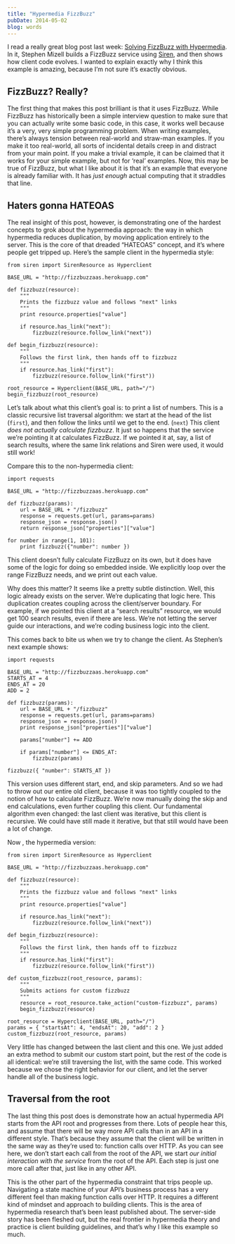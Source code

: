 ```yaml
---
title: "Hypermedia FizzBuzz"
pubDate: 2014-05-02
blog: words
---
```



I read a really great blog post last week: [Solving FizzBuzz with Hypermedia](http://smizell.com/weblog/2014/solving-fizzbuzz-with-hypermedia). In it, Stephen Mizell builds a FizzBuzz service using [Siren](https://github.com/kevinswiber/siren), and then shows how client code evolves. I wanted to explain exactly why I think this example is amazing, because I’m not sure it’s exactly obvious.

## FizzBuzz? Really?

The first thing that makes this post brilliant is that it uses FizzBuzz. While FizzBuzz has historically been a simple interview question to make sure that you can actually write some basic code, in this case, it works well because it’s a very, very simple programming problem. When writing examples, there’s always tension between real-world and straw-man examples. If you make it too real-world, all sorts of incidental details creep in and distract from your main point. If you make a trivial example, it can be claimed that it works for your simple example, but not for ‘real’ examples. Now, this may be true of FizzBuzz, but what I like about it is that it’s an example that everyone is already familiar with. It has *just enough* actual computing that it straddles that line.

## Haters gonna HATEOAS

The real insight of this post, however, is demonstrating one of the hardest concepts to grok about the hypermedia approach: the way in which hypermedia reduces duplication, by moving application entirely to the server. This is the core of that dreaded “HATEOAS” concept, and it’s where people get tripped up. Here’s the sample client in the hypermedia style:

```
from siren import SirenResource as Hyperclient

BASE_URL = "http://fizzbuzzaas.herokuapp.com"

def fizzbuzz(resource):
    """
    Prints the fizzbuzz value and follows "next" links
    """
    print resource.properties["value"]

    if resource.has_link("next"):
        fizzbuzz(resource.follow_link("next"))

def begin_fizzbuzz(resource):
    """
    Follows the first link, then hands off to fizzbuzz
    """
    if resource.has_link("first"):
        fizzbuzz(resource.follow_link("first"))

root_resource = Hyperclient(BASE_URL, path="/")
begin_fizzbuzz(root_resource)
```

Let’s talk about what this client’s goal is: to print a list of numbers. This is a classic recursive list traversal algorithm: we start at the head of the list (`first`), and then follow the links until we get to the end. (`next`) This client *does not actually calculate fizzbuzz*. It just so happens that the service we’re pointing it at calculates FizzBuzz. If we pointed it at, say, a list of search results, where the same link relations and Siren were used, it would still work!

Compare this to the non-hypermedia client:

```
import requests

BASE_URL = "http://fizzbuzzaas.herokuapp.com"

def fizzbuzz(params):
    url = BASE_URL + "/fizzbuzz"
    response = requests.get(url, params=params)
    response_json = response.json()
    return response_json["properties"]["value"]

for number in range(1, 101):
    print fizzbuzz({"number": number })
```

This client doesn’t fully calculate FizzBuzz on its own, but it does have some of the logic for doing so embedded inside. We explicitly loop over the range FizzBuzz needs, and we print out each value.

Why does this matter? It seems like a pretty subtle distinction. Well, this logic already exists on the server. We’re duplicating that logic here. This duplication creates coupling across the client/server boundary. For example, if we pointed this client at a “search results” resource, we would get 100 search results, even if there are less. We’re not letting the server guide our interactions, and we’re coding business logic into the client.

This comes back to bite us when we try to change the client. As Stephen’s next example shows:

```
import requests

BASE_URL = "http://fizzbuzzaas.herokuapp.com"
STARTS_AT = 4
ENDS_AT = 20
ADD = 2

def fizzbuzz(params):
    url = BASE_URL + "/fizzbuzz"
    response = requests.get(url, params=params)
    response_json = response.json()
    print response_json["properties"]["value"]

    params["number"] += ADD

    if params["number"] <= ENDS_AT:
        fizzbuzz(params)

fizzbuzz({ "number": STARTS_AT })
```

This version uses different start, end, and skip parameters. And so we had to throw out our entire old client, because it was too tightly coupled to the notion of how to calculate FizzBuzz. We’re now manually doing the skip and end calculations, even further coupling this client. Our fundamental algorithm even changed: the last client was iterative, but this client is recursive. We could have still made it iterative, but that still would have been a lot of change.

Now , the hypermedia version:

```
from siren import SirenResource as Hyperclient

BASE_URL = "http://fizzbuzzaas.herokuapp.com"

def fizzbuzz(resource):
    """
    Prints the fizzbuzz value and follows "next" links
    """
    print resource.properties["value"]

    if resource.has_link("next"):
        fizzbuzz(resource.follow_link("next"))

def begin_fizzbuzz(resource):
    """
    Follows the first link, then hands off to fizzbuzz
    """
    if resource.has_link("first"):
        fizzbuzz(resource.follow_link("first"))

def custom_fizzbuzz(root_resource, params):
    """
    Submits actions for custom fizzbuzz
    """
    resource = root_resource.take_action("custom-fizzbuzz", params)
    begin_fizzbuzz(resource)

root_resource = Hyperclient(BASE_URL, path="/")
params = { "startsAt": 4, "endsAt": 20, "add": 2 }
custom_fizzbuzz(root_resource, params)
```

Very little has changed between the last client and this one. We just added an extra method to submit our custom start point, but the rest of the code is all identical: we’re still traversing the list, with the same code. This worked because we chose the right behavior for our client, and let the server handle all of the business logic.

## Traversal from the root

The last thing this post does is demonstrate how an actual hypermedia API starts from the API root and progresses from there. Lots of people hear this, and assume that there will be way more API calls than in an API in a different style. That’s because they assume that the client will be written in the same way as they’re used to: function calls over HTTP. As you can see here, we don’t start each call from the root of the API, we start *our initial interaction with the service* from the root of the API. Each step is just one more call after that, just like in any other API.

This is the other part of the hypermedia constraint that trips people up. Navigating a state machine of your API’s business process has a very different feel than making function calls over HTTP. It requires a different kind of mindset and approach to building clients. This is the area of hypermedia research that’s been least published about. The server-side story has been fleshed out, but the real frontier in hypermedia theory and practice is client building guidelines, and that’s why I like this example so much.
